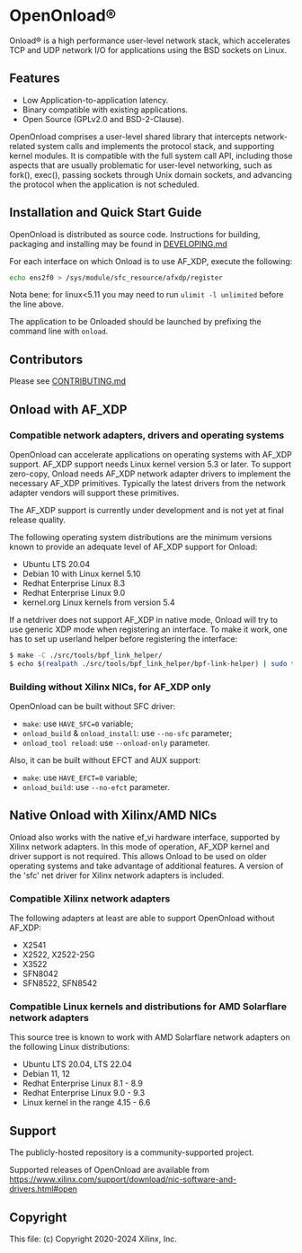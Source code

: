 # OpenOnload®️

Onload®️ is a high performance user-level network stack,
which accelerates TCP and UDP network I/O for applications using the BSD
sockets on Linux.

## Features

* Low Application-to-application latency.
* Binary compatible with existing applications.
* Open Source (GPLv2.0 and BSD-2-Clause).

OpenOnload comprises a user-level shared library that intercepts network-
related system calls and implements the protocol stack, and supporting kernel
modules. It is compatible with the full system call API, including those
aspects that are usually problematic for user-level networking, such as fork(),
exec(), passing sockets through Unix domain sockets, and advancing the
protocol when the application is not scheduled.

## Installation and Quick Start Guide

OpenOnload is distributed as source code. Instructions for building, packaging
and installing may be found in [DEVELOPING.md](DEVELOPING.md)

For each interface on which Onload is to use AF_XDP, execute the following:

```sh
echo ens2f0 > /sys/module/sfc_resource/afxdp/register
```

Nota bene: for linux<5.11 you may need to run `ulimit -l unlimited`
before the line above.

The application to be Onloaded should be launched by prefixing the command
line with `onload`.

## Contributors

Please see [CONTRIBUTING.md](CONTRIBUTING.md)

## Onload with AF_XDP

### Compatible network adapters, drivers and operating systems

OpenOnload can accelerate applications on operating systems with AF_XDP support.
AF_XDP support needs Linux kernel version 5.3 or later. To support zero-copy,
Onload needs AF_XDP network adapter drivers to implement the necessary AF_XDP
primitives. Typically the latest drivers from the network adapter vendors will
support these primitives.

The AF_XDP support is currently under development and is not yet at final
release quality.

The following operating system distributions are the minimum versions known
to provide an adequate level of AF_XDP support for Onload:

* Ubuntu LTS 20.04
* Debian 10 with Linux kernel 5.10
* Redhat Enterprise Linux 8.3
* Redhat Enterprise Linux 9.0
* kernel.org Linux kernels from version 5.4

If a netdriver does not support AF_XDP in native mode, Onload will try to use
generic XDP mode when registering an interface. To make it work, one has to set
up userland helper before registering the interface:
```sh
$ make -C ./src/tools/bpf_link_helper/
$ echo $(realpath ./src/tools/bpf_link_helper/bpf-link-helper) | sudo tee /sys/module/sfc_resource/parameters/bpf_link_helper
```

### Building without Xilinx NICs, for AF_XDP only

OpenOnload can be built without SFC driver:
* `make`: use `HAVE_SFC=0` variable;
* `onload_build` & `onload_install`: use `--no-sfc` parameter;
* `onload_tool reload`: use `--onload-only` parameter.

Also, it can be built without EFCT and AUX support:
* `make`: use `HAVE_EFCT=0` variable;
* `onload_build`: use `--no-efct` parameter.

## Native Onload with Xilinx/AMD NICs

Onload also works with the native ef_vi hardware interface, supported by Xilinx
network adapters. In this mode of operation, AF_XDP kernel and driver support
is not required. This allows Onload to be used on older operating systems and
take advantage of additional features. A version of the 'sfc' net driver for
Xilinx network adapters is included.

### Compatible Xilinx network adapters

The following adapters at least are able to support OpenOnload without AF_XDP:

* X2541
* X2522, X2522-25G
* X3522
* SFN8042
* SFN8522, SFN8542

### Compatible Linux kernels and distributions for AMD Solarflare network adapters

This source tree is known to work with AMD Solarflare network adapters
on the following Linux distributions:

* Ubuntu LTS 20.04, LTS 22.04
* Debian 11, 12
* Redhat Enterprise Linux 8.1 - 8.9
* Redhat Enterprise Linux 9.0 - 9.3
* Linux kernel in the range 4.15 - 6.6

## Support

The publicly-hosted repository is a community-supported project.

Supported releases of OpenOnload are available from
https://www.xilinx.com/support/download/nic-software-and-drivers.html#open

## Copyright

This file: (c) Copyright 2020-2024 Xilinx, Inc.
